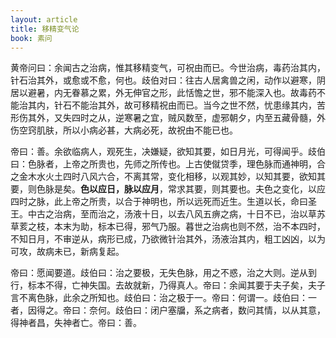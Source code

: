 ```yaml
---
layout: article
title: 移精变气论
book: 素问
---
```


黄帝问曰：余闻古之治病，惟其移精变气，可祝由而已。今世治病，毒药治其内，针石治其外，或愈或不愈，何也。歧伯对曰：往古人居禽兽之闲，动作以避寒，阴居以避暑，内无眷慕之累，外无伸官之形，此恬憺之世，邪不能深入也。故毒药不能治其内，针石不能治其外，故可移精祝由而已。当今之世不然，忧患缘其内，苦形伤其外，又失四时之从，逆寒暑之宜，贼风数至，虚邪朝夕，内至五藏骨髓，外伤空窍肌肤，所以小病必甚，大病必死，故祝由不能已也。

帝曰：善。余欲临病人，观死生，决嫌疑，欲知其要，如日月光，可得闻乎。歧伯曰：色脉者，上帝之所贵也，先师之所传也。上古使僦贷季，理色脉而通神明，合之金木水火土四时八风六合，不离其常，变化相移，以观其妙，以知其要，欲知其要，则色脉是矣。**色以应日，脉以应月**，常求其要，则其要也。夫色之变化，以应四时之脉，此上帝之所贵，以合于神明也，所以远死而近生。生道以长，命曰圣王。中古之治病，至而治之，汤液十日，以去八风五痹之病，十日不已，治以草苏草荄之枝，本末为助，标本已得，邪气乃服。暮世之治病也则不然，治不本四时，不知日月，不审逆从，病形已成，乃欲微针治其外，汤液治其内，粗工凶凶，以为可攻，故病未已，新病复起。

帝曰：愿闻要道。歧伯曰：治之要极，无失色脉，用之不惑，治之大则。逆从到行，标本不得，亡神失国。去故就新，乃得真人。帝曰：余闻其要于夫子矣，夫子言不离色脉，此余之所知也。歧伯曰：治之极于一。帝曰：何谓一。歧伯曰：一者，因得之。帝曰：奈何。歧伯曰：闭户塞牖，系之病者，数问其情，以从其意，得神者昌，失神者亡。帝曰：善。

